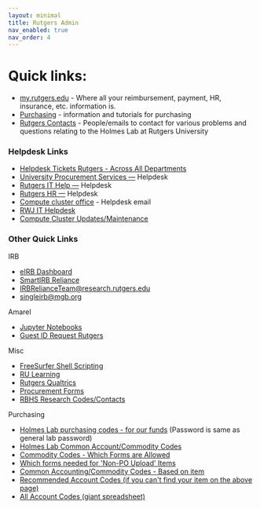 ```yaml
---
layout: minimal
title: Rutgers Admin
nav_enabled: true
nav_order: 4
---
```


# Quick links:
- [my.rutgers.edu](my.rutgers.edu) - Where all your reimbursement, payment, HR, insurance, etc. information is.
- [Purchasing](https://holmeslab.github.io/holmeslab/docs/Admin/purchasing/) - information and tutorials for purchasing
- [Rutgers Contacts](https://holmeslab.github.io/holmeslab/docs/Admin/rutgers-contacts/) - People/emails to contact for various problems and questions relating to the Holmes Lab at Rutgers University

### Helpdesk Links
- [Helpdesk Tickets Rutgers - Across All Departments](https://rutgers.service-now.com/sp?id=rutgers_my_requests)  
- [University Procurement Services —](https://rutgers.ca1.qualtrics.com/jfe/form/SV_4MfeqH34iMABCo6) Helpdesk  
- [Rutgers IT Help —](https://rutgers.service-now.com/sp?id=sc_category) Helpdesk  
- [Rutgers HR —](https://rutgers.service-now.com/hrportal?id=hrj_sc_cat_item&sys_id=27c78de49f331200d9011977677fcfb3) Helpdesk  
- [Compute cluster office](mailto:help@oarc.rutgers.edu) - Helpdesk email   
- [RWJ IT Helpdesk](https://rutgers.service-now.com/sp?id=sc_cat_item&sys_id=3c2100e41b672490217ca9bfbd4bcb86)  
- [Compute Cluster Updates/Maintenance](https://oarc.rutgers.edu/amarel-system-status/)  

### Other Quick Links
IRB
- [eIRB Dashboard](https://eirb.rutgers.edu/eIRB/sd/Rooms/DisplayPages/LayoutInitial?Container=com.webridge.entity.Entity%5BOID%5B51CF5D6F830F11EE3C910AED9E565000%5D)  
- [SmartIRB Reliance](https://reliance.smartirb.org/users/sign_in)  
- [IRBRelianceTeam@research.rutgers.edu](mailto:IRBRelianceTeam@research.rutgers.edu)   
- [singleirb@mgb.org](mailto:singleirb@mgb.org)  

Amarel
- [Jupyter Notebooks](ondemand.hpc.rutgers.edu/)  
- [Guest ID Request Rutgers](https://requests.rutgers.edu/app/ui/#guestrequest)  

Misc 
- [FreeSurfer Shell Scripting](https://www.youtube.com/playlist?list=PLIQIswOrUH6_DWy5mJlSfj6AWY0y9iUce)  
- [RU Learning](https://rulearning.rutgers.edu/home)  
- [Rutgers Qualtrics](https://rutgers.qualtrics.com/)  
- [Procurement Forms](https://procurementservices.rutgers.edu/resources/forms)  
- [RBHS Research Codes/Contacts](https://research.rutgers.edu/sites/default/files/2022-10/RSP_QuickFacts.pdf)  

Purchasing
- [Holmes Lab purchasing codes - for our funds](https://rutgers.box.com/s/8ly56weil3wey89dd6n6hw3eoaid06x9) (Password is same as general lab password)
- [Holmes Lab Common Account/Commodity Codes](https://holmeslab.github.io/holmeslab/docs/Admin/purchasing/account-codes/)
- [Commodity Codes - Which Forms are Allowed](https://rutgers.box.com/s/4hdapczpt2l3wklkauijaultrvw9q9zf)
- [Which forms needed for 'Non-PO Upload' Items](https://rutgers.box.com/s/od35jddjazp5fik32lzs9kt800tp8jjt)
- [Common Accounting/Commodity Codes - Based on item](https://holmeslab.github.io/holmeslab/docs/Admin/purchasing/account-codes/)
- [Recommended Account Codes (if you can't find your item on the above page)](https://rutgers.box.com/s/mrnx5wg8w5rhbiixzs9i9mjoternm231)
- [All Account Codes (giant spreadsheet)](https://rutgers.box.com/s/lujk9fm9n5jwju52cfvkoqkp8q0o32pn)


